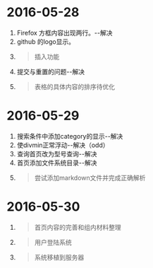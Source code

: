 
# 2016-05-28
1. Firefox 方框内容出现两行。--解决
2. github 的logo显示。
3. >插入功能
4. 提交与重置的问题--解决
5. >表格的具体内容的排序待优化

# 2016-05-29
1. 搜索条件中添加category的显示--解决
2. 使divmin正常浮动--解决（odd）
3. 查询首页改为型号查询--解决
4. 首页添加文件系统目录--解决
5. >尝试添加markdown文件并完成正确解析

# 2016-05-30

1. >首页内容的完善和组内材料整理
2. >用户登陆系统
3. >系统移植到服务器

